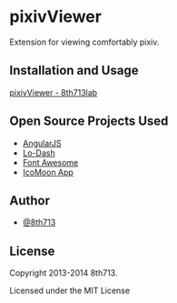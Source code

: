 # pixivViewer
Extension for viewing comfortably pixiv.

## Installation and Usage
[pixivViewer - 8th713lab](https://sites.google.com/site/8th713lab/Home/chrome/pixivviewer)

## Open Source Projects Used
* [AngularJS](http://angularjs.org)
* [Lo-Dash](http://lodash.com)
* [Font Awesome](http://fortawesome.github.io/Font-Awesome/)
* [IcoMoon App](http://icomoon.io/app)

## Author
* [@8th713](https://github.com/8th713)

## License
Copyright 2013-2014 8th713.

Licensed under the MIT License
